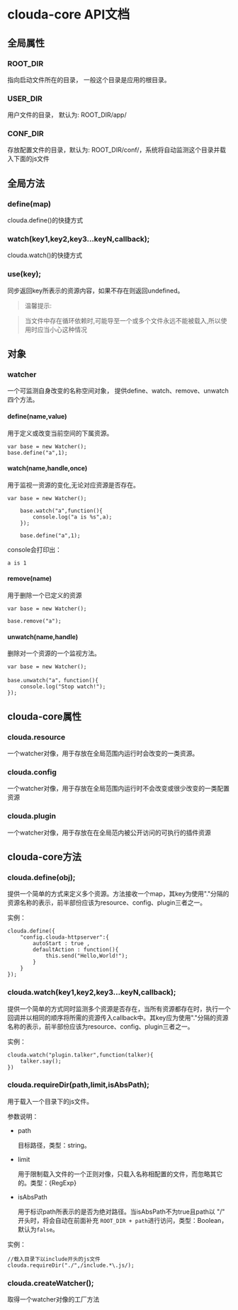 # clouda-core API文档

## 全局属性

### ROOT_DIR

指向启动文件所在的目录， 一般这个目录是应用的根目录。

### USER_DIR

用户文件的目录， 默认为: ROOT_DIR/app/

### CONF_DIR

存放配置文件的目录，默认为: ROOT_DIR/conf/，系统将自动监测这个目录并载入下面的js文件

## 全局方法

### define(map)

clouda.define()的快捷方式

### watch(key1,key2,key3...keyN,callback);

clouda.watch()的快捷方式

### use(key);

同步返回key所表示的资源内容，如果不存在则返回undefined。

>温馨提示: 

>当文件中存在循环依赖时,可能导至一个或多个文件永远不能被载入,所以使用时应当小心这种情况


## 对象

### watcher

一个可监测自身改变的名称空间对象， 提供define、watch、remove、unwatch四个方法。

#### define(name,value)

用于定义或改变当前空间的下属资源。

	var base = new Watcher();
	base.define("a",1);
	
#### watch(name,handle,once)

用于监视一资源的变化,无论对应资源是否存在。

	var base = new Watcher();
		
		base.watch("a",function(){
			console.log("a is %s",a);
		});
		
		base.define("a",1);
		
console会打印出：

	a is 1

#### remove(name)

用于删除一个已定义的资源

	var base = new Watcher();
		
	base.remove("a");


#### unwatch(name,handle)

删除对一个资源的一个监视方法。

	var base = new Watcher();
		
	base.unwatch("a"，function(){
		console.log("Stop watch!");
	});

## clouda-core属性

### clouda.resource

一个watcher对像，用于存放在全局范围内运行时会改变的一类资源。

### clouda.config

一个watcher对像，用于存放在全局范围内运行时不会改变或很少改变的一类配置资源

### clouda.plugin

一个watcher对像，用于存放在在全局范内被公开访问的可执行的插件资源
	
## clouda-core方法

### clouda.define(obj);

提供一个简单的方式来定义多个资源。方法接收一个map，其key为使用"."分隔的资源名称的表示，前半部份应该为resource、config、plugin三者之一。

实例：

	clouda.define({
    	"config.clouda-httpserver":{
           	autoStart : true ,
        	defaultAction : function(){
            	this.send("Hello,World!");
        	}
    	}
	});
	
### clouda.watch(key1,key2,key3...keyN,callback);

提供一个简单的方式同时监测多个资源是否存在，当所有资源都存在时，执行一个回调并以相同的顺序将所需的资源传入callback中。其key应为使用"."分隔的资源名称的表示，前半部份应该为resource、config、plugin三者之一。

实例：

 	clouda.watch("plugin.talker",function(talker){
     	talker.say();
 	})

### clouda.requireDir(path,limit,isAbsPath);

用于载入一个目录下的js文件。

参数说明：

* path 

	目标路径，类型：string。

* limit
	
	用于限制载入文件的一个正则对像，只载入名称相配置的文件，而忽略其它的。类型：{RegExp}

* isAbsPath 
	
	用于标识path所表示的是否为绝对路径。当isAbsPath不为true且path以 "/" 开头时，将会自动在前面补充 `ROOT_DIR + path`进行访问，类型：Boolean，默认为`false`。
	
实例：

	//载入目录下以include开头的js文件
	clouda.requireDir("./",/include.*\.js/);


### clouda.createWatcher();

取得一个watcher对像的工厂方法
